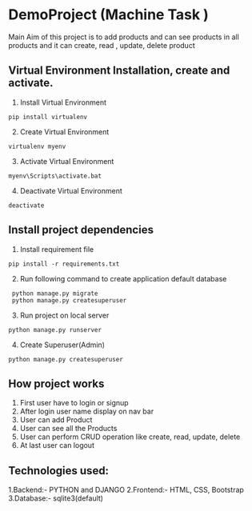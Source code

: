 
# DemoProject (Machine Task )
Main Aim of this project is to add products and can see products in all products and it can create, read , update, delete product



## Virtual Environment Installation, create and activate.
1. Install Virtual Environment
```
pip install virtualenv
```

2. Create Virtual Environment
```
virtualenv myenv
```
3. Activate Virtual Environment
```
myenv\Scripts\activate.bat
```
4. Deactivate Virtual Environment
```
deactivate
```

## Install project dependencies
1. Install requirement file
```
pip install -r requirements.txt
```
2. Run following command to create application default database
```
 python manage.py migrate
 python manage.py createsuperuser
```
3. Run project on local server
```
python manage.py runserver
```
4. Create Superuser(Admin)
```
python manage.py createsuperuser
```

## How project works
1. First user have to login or signup
2. After login user name display on nav bar 
3. User can add Product
4. User can see all the Products
5. User can perform CRUD operation like create, read, update, delete
6. At last user can logout 


## Technologies used:
1.Backend:- PYTHON and DJANGO 
2.Frontend:- HTML, CSS, Bootstrap
3.Database:- sqlite3(default)
